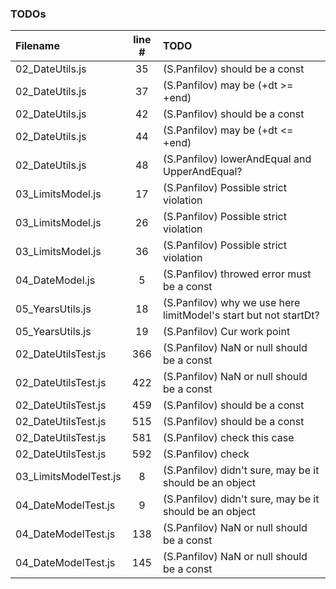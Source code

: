 ### TODOs
| Filename | line # | TODO
|:------|:------:|:------
| 02_DateUtils.js | 35 | (S.Panfilov) should be a const
| 02_DateUtils.js | 37 | (S.Panfilov) may be (+dt >= +end)
| 02_DateUtils.js | 42 | (S.Panfilov) should be a const
| 02_DateUtils.js | 44 | (S.Panfilov) may be (+dt <= +end)
| 02_DateUtils.js | 48 | (S.Panfilov) lowerAndEqual and UpperAndEqual?
| 03_LimitsModel.js | 17 | (S.Panfilov) Possible strict violation
| 03_LimitsModel.js | 26 | (S.Panfilov) Possible strict violation
| 03_LimitsModel.js | 36 | (S.Panfilov) Possible strict violation
| 04_DateModel.js | 5 | (S.Panfilov) throwed error must be a const
| 05_YearsUtils.js | 18 | (S.Panfilov) why we use here limitModel's start but not startDt?
| 05_YearsUtils.js | 19 | (S.Panfilov) Cur work point
| 02_DateUtilsTest.js | 366 | (S.Panfilov) NaN or null should be a const
| 02_DateUtilsTest.js | 422 | (S.Panfilov) NaN or null should be a const
| 02_DateUtilsTest.js | 459 | (S.Panfilov) should be a const
| 02_DateUtilsTest.js | 515 | (S.Panfilov) should be a const
| 02_DateUtilsTest.js | 581 | (S.Panfilov) check this case
| 02_DateUtilsTest.js | 592 | (S.Panfilov) check
| 03_LimitsModelTest.js | 8 | (S.Panfilov) didn't sure, may be it should be an object
| 04_DateModelTest.js | 9 | (S.Panfilov) didn't sure, may be it should be an object
| 04_DateModelTest.js | 138 | (S.Panfilov) NaN or null should be a const
| 04_DateModelTest.js | 145 | (S.Panfilov) NaN or null should be a const